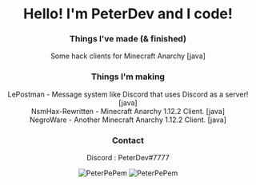 <div align = "center">
<h1>
Hello! I'm PeterDev and I code!
</h1>
<h3>Things I've made (& finished)</h3>
Some hack clients for Minecraft Anarchy [java]<br/>

<h3>Things I'm making</h3>
LePostman - Message system like Discord that uses Discord as a server! [java]<br/>
NsmHax-Rewritten - Minecraft Anarchy 1.12.2 Client. [java]<br/>
NegroWare - Another Minecraft Anarchy 1.12.2 Client. [java]<br/>

<h3>Contact</h3>
Discord : PeterDev#7777<br/>

<p> <img src="https://komarev.com/ghpvc/?username=PeterPePem" alt="PeterPePem" /> <img src="https://img.shields.io/github/followers/PeterPePem" alt="PeterPePem" />  
</div>
